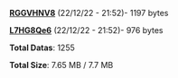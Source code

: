 [**RGGVHNV8**](/data/RGGVHNV8.txt) (22/12/22 - 21:52)- 1197 bytes

[**L7HG8Qe6**](/data/L7HG8Qe6.txt) (22/12/22 - 21:52)- 976 bytes

**Total Datas**: 1255

**Total Size**: 7.65 MB / 7.7 MB